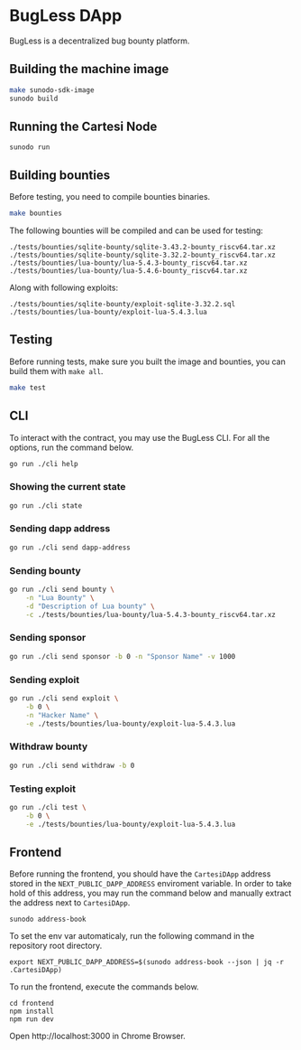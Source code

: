 # BugLess DApp

BugLess is a decentralized bug bounty platform.

## Building the machine image

```sh
make sunodo-sdk-image
sunodo build
```

## Running the Cartesi Node

```
sunodo run
```

## Building bounties

Before testing, you need to compile bounties binaries.

```sh
make bounties
```

The following bounties will be compiled and can be used for testing:

```
./tests/bounties/sqlite-bounty/sqlite-3.43.2-bounty_riscv64.tar.xz
./tests/bounties/sqlite-bounty/sqlite-3.32.2-bounty_riscv64.tar.xz
./tests/bounties/lua-bounty/lua-5.4.3-bounty_riscv64.tar.xz
./tests/bounties/lua-bounty/lua-5.4.6-bounty_riscv64.tar.xz
```

Along with following exploits:

```
./tests/bounties/sqlite-bounty/exploit-sqlite-3.32.2.sql
./tests/bounties/lua-bounty/exploit-lua-5.4.3.lua
```

## Testing

Before running tests, make sure you built the image and bounties, you can build them with `make all`.

```sh
make test
```

## CLI

To interact with the contract, you may use the BugLess CLI.
For all the options, run the command below.

```sh
go run ./cli help
```

### Showing the current state

```sh
go run ./cli state
```

### Sending dapp address

```sh
go run ./cli send dapp-address
```

### Sending bounty

```sh
go run ./cli send bounty \
    -n "Lua Bounty" \
    -d "Description of Lua bounty" \
    -c ./tests/bounties/lua-bounty/lua-5.4.3-bounty_riscv64.tar.xz                  
```

### Sending sponsor

```sh
go run ./cli send sponsor -b 0 -n "Sponsor Name" -v 1000
```

### Sending exploit

```sh
go run ./cli send exploit \
    -b 0 \
    -n "Hacker Name" \
    -e ./tests/bounties/lua-bounty/exploit-lua-5.4.3.lua
```

### Withdraw bounty

```sh
go run ./cli send withdraw -b 0
```

### Testing exploit

```sh
go run ./cli test \
    -b 0 \
    -e ./tests/bounties/lua-bounty/exploit-lua-5.4.3.lua
```

## Frontend

Before running the frontend, you should have the `CartesiDApp` address stored in the `NEXT_PUBLIC_DAPP_ADDRESS` enviroment variable.
In order to take hold of this address, you may run the command below and manually extract the address next to `CartesiDApp`.

```
sunodo address-book
```

To set the env var automaticaly, run the following command in the repository root directory.

```
export NEXT_PUBLIC_DAPP_ADDRESS=$(sunodo address-book --json | jq -r .CartesiDApp)
```

To run the frontend, execute the commands below.

```shell
cd frontend
npm install
npm run dev
```

Open http://localhost:3000 in Chrome Browser.

